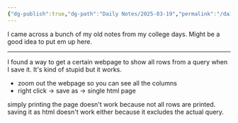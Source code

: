 ```yaml
---
{"dg-publish":true,"dg-path":"Daily Notes/2025-03-19","permalink":"/daily-notes/2025-03-19/","noteIcon":"","created":"2025-03-19T23:58:23.635-04:00","updated":"2025-03-20T00:04:27.548-04:00"}
---
```


I came across a bunch of my old notes from my college days. Might be a good idea to put em up here.

-----
I found a way to get a certain webpage to show all rows from a query when I save it. It's kind of stupid but it works.
- zoom out the webpage so you can see all the columns
- right click -> save as -> single html page

simply printing the page doesn't work because not all rows are printed.
saving it as html doesn't work either because it excludes the actual query.